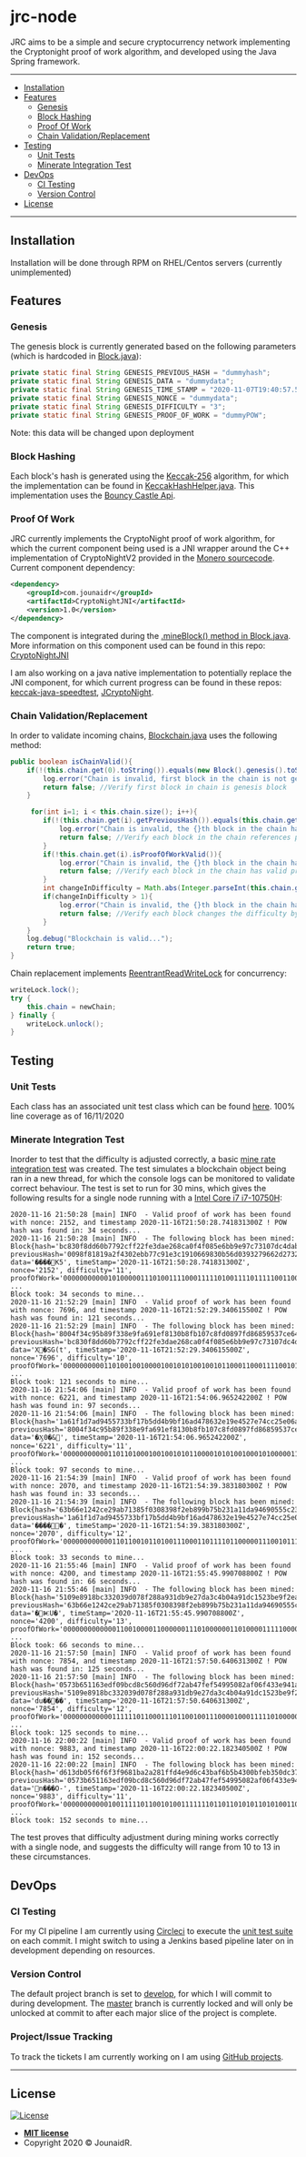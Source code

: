 # jrc-node

JRC aims to be a simple and secure cryptocurrency network implementing the Cryptonight proof of work 
algorithm, and developed using the Java Spring framework.

---

* [Installation](#installation)
* [Features](#features)
    - [Genesis](#genesis)
    - [Block Hashing](#block-hashing)
    - [Proof Of Work](#proof-of-work)
    - [Chain Validation/Replacement](#chain-validationreplacement)
* [Testing](#testing)
    - [Unit Tests](#unit-tests)
    - [Minerate Integration Test](#minerate-integration-test)
* [DevOps](#devops)
    - [CI Testing](#ci-testing)
    - [Version Control](#version-control)
* [License](#license)

---

## Installation

Installation will be done through RPM on RHEL/Centos servers (currently unimplemented)

## Features

### Genesis
The genesis block is currently generated based on the following parameters (which is hardcoded in [Block.java](https://github.com/jounaidr/jrc-node/blob/master/src/main/java/com/jounaidr/jrc/node/blockchain/Block.java)):
```java
private static final String GENESIS_PREVIOUS_HASH = "dummyhash";
private static final String GENESIS_DATA = "dummydata";
private static final String GENESIS_TIME_STAMP = "2020-11-07T19:40:57.585581100Z";
private static final String GENESIS_NONCE = "dummydata";
private static final String GENESIS_DIFFICULTY = "3";
private static final String GENESIS_PROOF_OF_WORK = "dummyPOW";
```
Note: this data will be changed upon deployment

### Block Hashing
Each block's hash is generated using the [Keccak-256](https://keccak.team/keccak_specs_summary.html) algorithm, for which the implementation can be found
in [KeccakHashHelper.java](https://github.com/jounaidr/jrc-node/blob/master/src/main/java/com/jounaidr/jrc/node/crypto/KeccakHashHelper.java). 
This implementation uses the [Bouncy Castle Api](https://www.bouncycastle.org/).

### Proof Of Work
JRC currently implements the CryptoNight proof of work algorithm, for which the current component being used is a JNI wrapper around the C++ implementation of CryptoNightV2 provided in the [Monero sourcecode](https://github.com/monero-project/monero/commit/f3cd51a12b202875bd8191668aceb8a4f810ecd4).
Current component dependency:
```xml
<dependency>
    <groupId>com.jounaidr</groupId>
    <artifactId>CryptoNightJNI</artifactId>
    <version>1.0</version>
</dependency>
```
The component is integrated during the [.mineBlock() method in Block.java](https://github.com/jounaidr/jrc-node/blob/fceecdc550a1f10776949fda1bad1514cef27791/src/main/java/com/jounaidr/jrc/node/blockchain/Block.java#L104-L107). More information on this component used can be found in this repo: [CryptoNightJNI](https://github.com/jounaidr/CryptoNightJNI) 

I am also working on a java native implementation to potentially replace the JNI component, for which current progress can be found in these repos: [keccak-java-speedtest](https://github.com/jounaidr/keccak-java-speedtest), [JCryptoNight](https://github.com/jounaidr/JCryptoNight).

### Chain Validation/Replacement
In order to validate incoming chains, [Blockchain.java](https://github.com/jounaidr/jrc-node/blob/master/src/main/java/com/jounaidr/jrc/node/blockchain/Blockchain.java)
uses the following method:
```java
public boolean isChainValid(){
    if(!(this.chain.get(0).toString()).equals(new Block().genesis().toString())){
        log.error("Chain is invalid, first block in the chain is not genesis block...");
        return false; //Verify first block in chain is genesis block
    }

     for(int i=1; i < this.chain.size(); i++){
        if(!(this.chain.get(i).getPreviousHash()).equals(this.chain.get(i-1).getHash())){
            log.error("Chain is invalid, the {}th block in the chain has previousHash value {}, however the hash of the previous block is {}...",i,this.chain.get(i).getPreviousHash(),this.chain.get(i-1).getHash());
            return false; //Verify each block in the chain references previous hash value correctly
        }
        if(!this.chain.get(i).isProofOfWorkValid()){
            log.error("Chain is invalid, the {}th block in the chain has an invalid proof of work...",i);
            return false; //Verify each block in the chain has valid proof of work
        }
        int changeInDifficulty = Math.abs(Integer.parseInt(this.chain.get(i-1).getDifficulty()) - Integer.parseInt(this.chain.get(i).getDifficulty()));
        if(changeInDifficulty > 1){
            log.error("Chain is invalid, the {}th block in the chain has a difficulty jump greater than 1. Difficulty changed by: {}...",i,changeInDifficulty);
            return false; //Verify each block changes the difficulty by no more than 1
        }
    }
    log.debug("Blockchain is valid...");
    return true;
}
```

Chain replacement implements [ReentrantReadWriteLock](https://docs.oracle.com/javase/7/docs/api/java/util/concurrent/locks/ReentrantReadWriteLock.html) 
for concurrency:
```java
writeLock.lock();
try {
    this.chain = newChain;
} finally {
    writeLock.unlock();
}
```

## Testing
### Unit Tests
Each class has an associated unit test class which can be found [here](https://github.com/jounaidr/jrc-node/tree/master/src/test/java/com/jounaidr/jrc/node).
100% line coverage as of 16/11/2020

### Minerate Integration Test
Inorder to test that the difficulty is adjusted correctly, a basic [mine rate integration test](https://github.com/jounaidr/jrc-node/blob/develop/src/test-integration/java/com/jounaidr/jrc/node/MinerateTest.java) was created.
The test simulates a blockchain object being ran in a new thread, for which the console logs can be monitored to validate correct behaviour.
The test is set to run for 30 mins, which gives the following results for a single node running with a [Intel Core i7 i7-10750H](https://ark.intel.com/content/www/us/en/ark/products/201837/intel-core-i7-10750h-processor-12m-cache-up-to-5-00-ghz.html):
```shell script
2020-11-16 21:50:28 [main] INFO  - Valid proof of work has been found with nonce: 2152, and timestamp 2020-11-16T21:50:28.741831300Z ! POW hash was found in: 34 seconds...
2020-11-16 21:50:28 [main] INFO  - The following block has been mined: Block{hash='bc830f8dd60b7792cff22fe3dae268ca0f4f085e6bb9e97c73107dc4dabcbaba', previousHash='0098f81819a2f4302ebb77c91e3c1910669830b56d0393279662d27324887b40', data='����K5', timeStamp='2020-11-16T21:50:28.741831300Z', nonce='2152', difficulty='11', proofOfWork='0000000000010100000111010011110001111101001111011111001100100010010000100010011011001011011111110100001001111011100001100011011001111011111101110101101110000110001111110001011000000010000010101000101010101011011111111001100101101111111111000101010011101011'} ...
Block took: 34 seconds to mine...
2020-11-16 21:52:29 [main] INFO  - Valid proof of work has been found with nonce: 7696, and timestamp 2020-11-16T21:52:29.340615500Z ! POW hash was found in: 121 seconds...
2020-11-16 21:52:29 [main] INFO  - The following block has been mined: Block{hash='8004f34c95b89f338e9fa691ef8130b8fb107c8fd0897fd86859537ce645128f', previousHash='bc830f8dd60b7792cff22fe3dae268ca0f4f085e6bb9e97c73107dc4dabcbaba', data='X�SG(t', timeStamp='2020-11-16T21:52:29.340615500Z', nonce='7696', difficulty='10', proofOfWork='0000000000110100100100001001010100100101100011000111100101011101101011110001001000011011111000000110000101110011100011011101110101100100100111011100111100100101100010001010100000000010101010111110101111101001100100010100111111110100001111100100010001010011'} ...
Block took: 121 seconds to mine...
2020-11-16 21:54:06 [main] INFO  - Valid proof of work has been found with nonce: 6221, and timestamp 2020-11-16T21:54:06.965242200Z ! POW hash was found in: 97 seconds...
2020-11-16 21:54:06 [main] INFO  - The following block has been mined: Block{hash='1a61f1d7ad9455733bf17b5dd4b9bf16ad478632e19e4527e74cc25e06ad80b3', previousHash='8004f34c95b89f338e9fa691ef8130b8fb107c8fd0897fd86859537ce645128f', data='�Ӽ0�&', timeStamp='2020-11-16T21:54:06.965242200Z', nonce='6221', difficulty='11', proofOfWork='0000000000011011010001001001010110000101010010001010000011111011111010100010011100000010110010101001100110100001011011011001010001110101110001101111011110110001011101001111101111000011111110111011111100011000001100000110000001101111010101100001001101101111'} ...
Block took: 97 seconds to mine...
2020-11-16 21:54:39 [main] INFO  - Valid proof of work has been found with nonce: 2070, and timestamp 2020-11-16T21:54:39.383180300Z ! POW hash was found in: 33 seconds...
2020-11-16 21:54:39 [main] INFO  - The following block has been mined: Block{hash='63b66e1242ce29ab71385f0308398f2eb899b75b231a11da94690555c23f6238', previousHash='1a61f1d7ad9455733bf17b5dd4b9bf16ad478632e19e4527e74cc25e06ad80b3', data='�����', timeStamp='2020-11-16T21:54:39.383180300Z', nonce='2070', difficulty='12', proofOfWork='0000000000001101100101101001110001101111011000001110010111010111011101110011011110101010101010110110100110001011011010001011001000000010101111000000100101001000010001011110111000100011001110010010110100111000010011111110100111100110110100001111111011010100'} ...
Block took: 33 seconds to mine...
2020-11-16 21:55:46 [main] INFO  - Valid proof of work has been found with nonce: 4200, and timestamp 2020-11-16T21:55:45.990708800Z ! POW hash was found in: 66 seconds...
2020-11-16 21:55:46 [main] INFO  - The following block has been mined: Block{hash='5109e8918bc332039d078f288a931db9e27da3c4b04a91dc1523be9f2eaf016c', previousHash='63b66e1242ce29ab71385f0308398f2eb899b75b231a11da94690555c23f6238', data='�ⰨU�', timeStamp='2020-11-16T21:55:45.990708800Z', nonce='4200', difficulty='13', proofOfWork='0000000000000110010000110000001110100000011010000111110000110100101111010101111011100110010001001110010011011111111111000101001111100001010011111101010010110100100110101011001100010110101000111101101010010011110111001010000100111011111100001100111000111001'} ...
Block took: 66 seconds to mine...
2020-11-16 21:57:50 [main] INFO  - Valid proof of work has been found with nonce: 7854, and timestamp 2020-11-16T21:57:50.640631300Z ! POW hash was found in: 125 seconds...
2020-11-16 21:57:50 [main] INFO  - The following block has been mined: Block{hash='0573b651163edf09bcd8c560d96df72ab47fef54995082af06f433e941a4b36e', previousHash='5109e8918bc332039d078f288a931db9e27da3c4b04a91dc1523be9f2eaf016c', data='du����', timeStamp='2020-11-16T21:57:50.640631300Z', nonce='7854', difficulty='12', proofOfWork='0000000000001111110110001110110010011100001000111110100000001110000010101111111011111010011010110111110111111111111001101110010010111101100010101101110101000101000100100111000111010010000110101111110110001111000101001011110111000010000011100001000111001111'} ...
Block took: 125 seconds to mine...
2020-11-16 22:00:22 [main] INFO  - Valid proof of work has been found with nonce: 9883, and timestamp 2020-11-16T22:00:22.182340500Z ! POW hash was found in: 152 seconds...
2020-11-16 22:00:22 [main] INFO  - The following block has been mined: Block{hash='d613db05f6f6f3f9681ba2a281ffd4e9d6c43baf6b5b4300bfeb350dc373370a', previousHash='0573b651163edf09bcd8c560d96df72ab47fef54995082af06f433e941a4b36e', data='n���O-', timeStamp='2020-11-16T22:00:22.182340500Z', nonce='9883', difficulty='11', proofOfWork='0000000000010011111011001010011111110110110101011010100110000011011010011101011101110011001001100001100101011101010101110011000110001101010111010110110111011100010111100000101011001000010010011010111101010100111101010101011001101101010001101010001011011001'} ...
Block took: 152 seconds to mine...
```
The test proves that difficulty adjustment during mining works correctly with a single node, and suggests the difficulty will range from 10 to 13 in these circumstances.

## DevOps
### CI Testing
For my CI pipeline I am currently using [Circleci](https://circleci.com/) to execute the [unit test suite](https://github.com/jounaidr/jrc-node/tree/master/src/test/java/com/jounaidr/jrc/node) on each commit.
I might switch to using a Jenkins based pipeline later on in development depending on resources.

### Version Control
The default project branch is set to [develop](https://github.com/jounaidr/jrc-node), for which I will commit to during development.
The [master](https://github.com/jounaidr/jrc-node/tree/master) branch is currently locked and will only be unlocked at commit to after each
major slice of the project is complete. 

### Project/Issue Tracking
To track the tickets I am currently working on I am using [GitHub projects](https://github.com/users/jounaidr/projects/1).

---

## License

[![License](http://img.shields.io/:license-mit-blue.svg?style=flat-square)](http://badges.mit-license.org)

- **[MIT license](http://opensource.org/licenses/mit-license.php)**
- Copyright 2020 © JounaidR.
